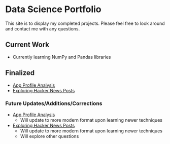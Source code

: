# Data Science Portfolio
This site is to display my completed projects. Please feel free to look around and contact me with any questions.

## Current Work
* Currently learning NumPy and Pandas libraries

## Finalized
* [App Profile Analysis](https://github.com/RyRyMc/Data_Science_Portfolio/blob/master/App_Profile_Analysis.ipynb)
* [Exploring Hacker News Posts](https://github.com/RyRyMc/Data-Science-Portfolio/blob/master/hacker_news_analysis.ipynb)

### Future Updates/Additions/Corrections
* [App Profile Analysis](https://github.com/RyRyMc/Data_Science_Portfolio/blob/master/App_Profile_Analysis.ipynb)
  * Will update to more modern format upon learning newer techniques
* [Exploring Hacker News Posts](https://github.com/RyRyMc/Data-Science-Portfolio/blob/master/hacker_news_analysis.ipynb)
  * Will update to more modern format upon learning newer techniques
  * Will explore other questions
